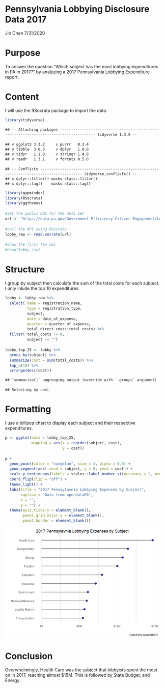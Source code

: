 Pennsylvania Lobbying Disclosure Data 2017
================
Jin Chen
7/31/2020

# Purpose

To answer the question “Which subject has the most lobbying expenditures
in PA in 2017?” by analyzing a 2017 Pennsylvania Lobbying Expenditure
report.

# Content

I will use the RSocrata package to import the data.

``` r
library(tidyverse)
```

    ## -- Attaching packages -------------------------------------------------------------------------------------- tidyverse 1.3.0 --

    ## v ggplot2 3.3.2     v purrr   0.3.4
    ## v tibble  3.0.3     v dplyr   1.0.0
    ## v tidyr   1.1.0     v stringr 1.4.0
    ## v readr   1.3.1     v forcats 0.5.0

    ## -- Conflicts ----------------------------------------------------------------------------------------- tidyverse_conflicts() --
    ## x dplyr::filter() masks stats::filter()
    ## x dplyr::lag()    masks stats::lag()

``` r
library(gapminder)
library(RSocrata)
library(ggthemes)

#set the public URL for the data set 
url <- "https://data.pa.gov/Government-Efficiency-Citizen-Engagement/Lobbying-Disclosure-Data-2017-State/wbm6-mh8t"

#call the API using RSocrata
lobby_raw <- read.socrata(url)

#show the first few obs
#head(lobby_raw)
```

# Structure

I group by subject then calculate the sum of the total costs for each
subject. I only inlude the top 10 expenditures.

``` r
lobby <- lobby_raw %>% 
  select( name = registration_name,
          type = registration_type,
          subject, 
          date = date_of_expense,
          quarter = quarter_of_expense,
          total_direct_costs:total_costs) %>% 
  filter( total_costs != 0,
          subject != "")

lobby_top_25 <- lobby %>% 
  group_by(subject) %>% 
  summarize(cost = sum(total_costs)) %>% 
  top_n(10) %>% 
  arrange(desc(cost))
```

    ## `summarise()` ungrouping output (override with `.groups` argument)

    ## Selecting by cost

# Formatting

I use a lollipop chart to display each subject and their respective
expenditures.

``` r
p <- ggplot(data = lobby_top_25,
            mapping = aes(x = reorder(subject, cost),
                          y = cost))

p + 
  geom_point(color = "navyblue", size = 3, alpha = 0.8) +
  geom_segment(aes( xend = subject, y = 0, yend = cost)) +
  scale_y_continuous(labels = scales::label_number_si(accuracy = 1, prefix = "$")) +  #displays cost in millions
  coord_flip(clip = "off") +
  theme_light() +
  labs(title = "2017 Pennsylavnia Lobbying Expenses by Subject",
       caption = "Data from opendataPA",
       x = "",
       y = "") +
  theme(axis.ticks.y = element_blank(),
        panel.grid.major.y = element_blank(),
        panel.border = element_blank())
```

![](lobby_files/figure-gfm/Graph%20It-1.png)<!-- -->

# Conclusion

Overwhelmingly, Health Care was the subject that lobbyists spent the
most on in 2017, reaching almost $15M. This is followed by State Budget,
and Energy.
